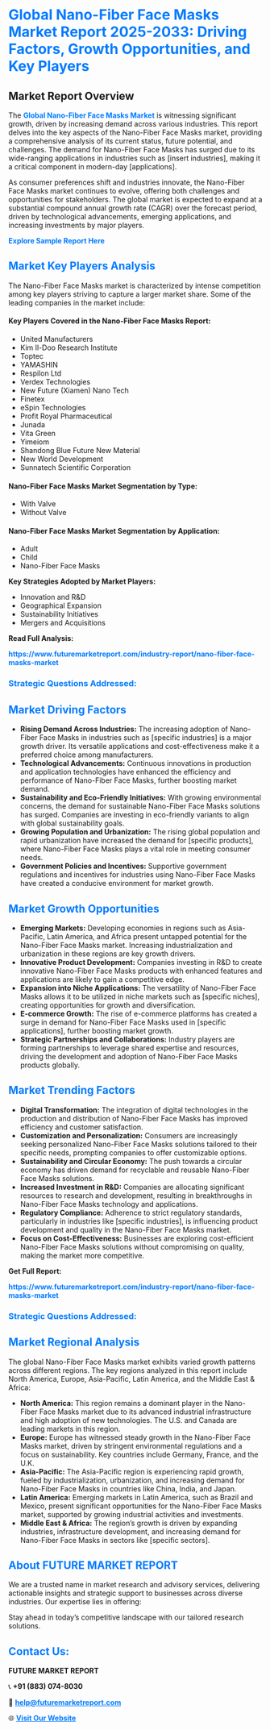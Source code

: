<h1 style="color: #007BFF;">Global Nano-Fiber Face Masks Market Report 2025-2033: Driving Factors, Growth Opportunities, and Key Players</h1>

<section id="overview">
<h2>Market Report Overview</h2>
<p>The <a href="https://www.futuremarketreport.com/industry-report/nano-fiber-face-masks-market" style="color: #007BFF; text-decoration: none;"><strong>Global Nano-Fiber Face Masks Market</strong></a> is witnessing significant growth, driven by increasing demand across various industries. This report delves into the key aspects of the Nano-Fiber Face Masks market, providing a comprehensive analysis of its current status, future potential, and challenges. The demand for Nano-Fiber Face Masks has surged due to its wide-ranging applications in industries such as [insert industries], making it a critical component in modern-day [applications].</p>
<p>As consumer preferences shift and industries innovate, the Nano-Fiber Face Masks market continues to evolve, offering both challenges and opportunities for stakeholders. The global market is expected to expand at a substantial compound annual growth rate (CAGR) over the forecast period, driven by technological advancements, emerging applications, and increasing investments by major players.</p>
</section>

<section id="overview">
<p><a href="https://www.futuremarketreport.com/request-sample/reportId=113187" style="color: #007BFF; text-decoration: none;"><strong>Explore Sample Report Here</strong></a></p>
</section>

<section id="key-players">
<h2 style="color: #007BFF;">Market Key Players Analysis</h2>
<p>The Nano-Fiber Face Masks market is characterized by intense competition among key players striving to capture a larger market share. Some of the leading companies in the market include:</p>
<h4>Key Players Covered in the Nano-Fiber Face Masks Report:</h4>
<ul><li>United Manufacturers</li><li>Kim Il-Doo Research Institute</li><li>Toptec</li><li>YAMASHIN</li><li>Respilon Ltd</li><li>Verdex Technologies</li><li>New Future (Xiamen) Nano Tech</li><li>Finetex</li><li>eSpin Technologies</li><li>Profit Royal Pharmaceutical</li><li>Junada</li><li>Vita Green</li><li>Yimeiom</li><li>Shandong Blue Future New Material</li><li>New World Development</li><li>Sunnatech Scientific Corporation</li></ul>
<h4>Nano-Fiber Face Masks Market Segmentation by Type:</h4>
<ul><li>With Valve</li><li>Without Valve</li></ul>

<h4>Nano-Fiber Face Masks Market Segmentation by Application:</h4>
<ul><li>Adult</li><li>Child</li><li>Nano-Fiber Face Masks</li></ul>
<p><strong>Key Strategies Adopted by Market Players:</strong></p>
<ul>
<li>Innovation and R&D</li>
<li>Geographical Expansion</li>
<li>Sustainability Initiatives</li>
<li>Mergers and Acquisitions</li>
</ul>
</section>

<section>
<p><strong>Read Full Analysis: </strong></p><a href="https://www.futuremarketreport.com/industry-report/nano-fiber-face-masks-market" style="color: #007BFF; text-decoration: none;"><strong>https://www.futuremarketreport.com/industry-report/nano-fiber-face-masks-market</strong></a>
<h3 style="color: #007BFF;">Strategic Questions Addressed:</h3>
</section>

<section id="driving-factors">
<h2 style="color: #007BFF;">Market Driving Factors</h2>
<ul>
<li><strong>Rising Demand Across Industries:</strong> The increasing adoption of Nano-Fiber Face Masks in industries such as [specific industries] is a major growth driver. Its versatile applications and cost-effectiveness make it a preferred choice among manufacturers.</li>
<li><strong>Technological Advancements:</strong> Continuous innovations in production and application technologies have enhanced the efficiency and performance of Nano-Fiber Face Masks, further boosting market demand.</li>
<li><strong>Sustainability and Eco-Friendly Initiatives:</strong> With growing environmental concerns, the demand for sustainable Nano-Fiber Face Masks solutions has surged. Companies are investing in eco-friendly variants to align with global sustainability goals.</li>
<li><strong>Growing Population and Urbanization:</strong> The rising global population and rapid urbanization have increased the demand for [specific products], where Nano-Fiber Face Masks plays a vital role in meeting consumer needs.</li>
<li><strong>Government Policies and Incentives:</strong> Supportive government regulations and incentives for industries using Nano-Fiber Face Masks have created a conducive environment for market growth.</li>
</ul>
</section>

<section id="growth-opportunities">
<h2 style="color: #007BFF;">Market Growth Opportunities</h2>
<ul>
<li><strong>Emerging Markets:</strong> Developing economies in regions such as Asia-Pacific, Latin America, and Africa present untapped potential for the Nano-Fiber Face Masks market. Increasing industrialization and urbanization in these regions are key growth drivers.</li>
<li><strong>Innovative Product Development:</strong> Companies investing in R&D to create innovative Nano-Fiber Face Masks products with enhanced features and applications are likely to gain a competitive edge.</li>
<li><strong>Expansion into Niche Applications:</strong> The versatility of Nano-Fiber Face Masks allows it to be utilized in niche markets such as [specific niches], creating opportunities for growth and diversification.</li>
<li><strong>E-commerce Growth:</strong> The rise of e-commerce platforms has created a surge in demand for Nano-Fiber Face Masks used in [specific applications], further boosting market growth.</li>
<li><strong>Strategic Partnerships and Collaborations:</strong> Industry players are forming partnerships to leverage shared expertise and resources, driving the development and adoption of Nano-Fiber Face Masks products globally.</li>
</ul>
</section>

<section id="trending-factors">
<h2 style="color: #007BFF;">Market Trending Factors</h2>
<ul>
<li><strong>Digital Transformation:</strong> The integration of digital technologies in the production and distribution of Nano-Fiber Face Masks has improved efficiency and customer satisfaction.</li>
<li><strong>Customization and Personalization:</strong> Consumers are increasingly seeking personalized Nano-Fiber Face Masks solutions tailored to their specific needs, prompting companies to offer customizable options.</li>
<li><strong>Sustainability and Circular Economy:</strong> The push towards a circular economy has driven demand for recyclable and reusable Nano-Fiber Face Masks solutions.</li>
<li><strong>Increased Investment in R&D:</strong> Companies are allocating significant resources to research and development, resulting in breakthroughs in Nano-Fiber Face Masks technology and applications.</li>
<li><strong>Regulatory Compliance:</strong> Adherence to strict regulatory standards, particularly in industries like [specific industries], is influencing product development and quality in the Nano-Fiber Face Masks market.</li>
<li><strong>Focus on Cost-Effectiveness:</strong> Businesses are exploring cost-efficient Nano-Fiber Face Masks solutions without compromising on quality, making the market more competitive.</li>
</ul>
</section>

<section>
<p><strong>Get Full Report: </strong></p><a href="https://www.futuremarketreport.com/industry-report/nano-fiber-face-masks-market" style="color: #007BFF; text-decoration: none;"><strong>https://www.futuremarketreport.com/industry-report/nano-fiber-face-masks-market</strong></a>
<h3 style="color: #007BFF;">Strategic Questions Addressed:</h3>
</section>


<section id="regional-analysis">
<h2 style="color: #007BFF;">Market Regional Analysis</h2>
<p>The global Nano-Fiber Face Masks market exhibits varied growth patterns across different regions. The key regions analyzed in this report include North America, Europe, Asia-Pacific, Latin America, and the Middle East & Africa:</p>
<ul>
<li><strong>North America:</strong> This region remains a dominant player in the Nano-Fiber Face Masks market due to its advanced industrial infrastructure and high adoption of new technologies. The U.S. and Canada are leading markets in this region.</li>
<li><strong>Europe:</strong> Europe has witnessed steady growth in the Nano-Fiber Face Masks market, driven by stringent environmental regulations and a focus on sustainability. Key countries include Germany, France, and the U.K.</li>
<li><strong>Asia-Pacific:</strong> The Asia-Pacific region is experiencing rapid growth, fueled by industrialization, urbanization, and increasing demand for Nano-Fiber Face Masks in countries like China, India, and Japan.</li>
<li><strong>Latin America:</strong> Emerging markets in Latin America, such as Brazil and Mexico, present significant opportunities for the Nano-Fiber Face Masks market, supported by growing industrial activities and investments.</li>
<li><strong>Middle East & Africa:</strong> The region’s growth is driven by expanding industries, infrastructure development, and increasing demand for Nano-Fiber Face Masks in sectors like [specific sectors].</li>
</ul>
</section>

<footer>
<h2 style="color: #007BFF;">About FUTURE MARKET REPORT</h2>
<p>We are a trusted name in market research and advisory services, delivering actionable insights and strategic support to businesses across diverse industries. Our expertise lies in offering:</p>

<p>Stay ahead in today’s competitive landscape with our tailored research solutions.</p>

<h2 style="color: #007BFF;">Contact Us:</h2>
<p><strong>FUTURE MARKET REPORT</strong></p>
<p>📞 <strong>+91 (883) 074-8030</strong></p>
<p>📧 <strong><a href="mailto:help@futuremarketreport.com" style="color: #007BFF;">help@futuremarketreport.com</a></strong></p>
<p>🌐 <strong><a href="https://www.futuremarketreport.com/" style="color: #007BFF;">Visit Our Website</a></strong></p>
</footer>